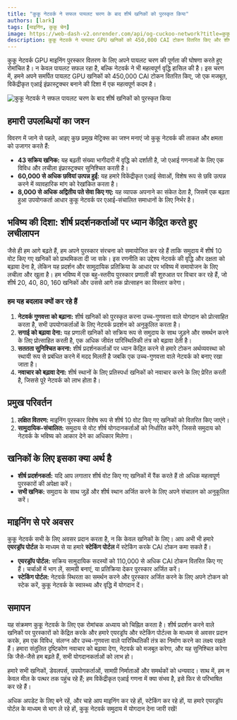 ```yaml
---
title: "कुकू नेटवर्क ने सफल पायलट चरण के बाद शीर्ष खनिकों को पुरस्कृत किया"
authors: [lark]
tags: [माइनिंग, कुकू चेन]
image: https://web-dash-v2.onrender.com/api/og-cuckoo-network?title=कुकू नेटवर्क ने सफल पायलट चरण के बाद शीर्ष खनिकों को पुरस्कृत किया
description: कुकू नेटवर्क ने पायलट GPU खनिकों को 450,000 CAI टोकन वितरित किए और शीर्ष वोट किए गए खनिकों पर ध्यान केंद्रित करने वाली एक नई पुरस्कार प्रणाली की शुरुआत की। जानें कि ये बदलाव विकेंद्रीकृत एआई माइनिंग के भविष्य को कैसे आकार देंगे।
---
```


कुकू नेटवर्क GPU माइनिंग पुरस्कार वितरण के लिए अपने पायलट चरण की पूर्णता की घोषणा करते हुए रोमांचित है। न केवल पायलट सफल रहा है, बल्कि नेटवर्क ने भी महत्वपूर्ण वृद्धि हासिल की है। इस चरण में, हमने अपने समर्पित पायलट GPU खनिकों को 450,000 CAI टोकन वितरित किए, जो एक मजबूत, विकेंद्रीकृत एआई इंफ्रास्ट्रक्चर बनाने की दिशा में एक महत्वपूर्ण कदम है।

![कुकू नेटवर्क ने सफल पायलट चरण के बाद शीर्ष खनिकों को पुरस्कृत किया](https://cuckoo-network.b-cdn.net/2024-09-02-cuckoo-network-rewards-top-gpu-miners-after-successful-pilot.webp "कुकू नेटवर्क ने सफल पायलट चरण के बाद शीर्ष खनिकों को पुरस्कृत किया")

## हमारी उपलब्धियों का जश्न

विवरण में जाने से पहले, आइए कुछ प्रमुख मेट्रिक्स का जश्न मनाएं जो कुकू नेटवर्क की ताकत और क्षमता को उजागर करते हैं:

- **43 सक्रिय खनिक:** यह बढ़ती संख्या भागीदारी में वृद्धि को दर्शाती है, जो एआई गणनाओं के लिए एक विविध और लचीला इंफ्रास्ट्रक्चर सुनिश्चित करती है।
- **60,000 से अधिक छवियां उत्पन्न हुईं:** यह हमारे विकेंद्रीकृत एआई सेवाओं, विशेष रूप से छवि उत्पन्न करने में व्यावहारिक मांग को रेखांकित करता है।
- **8,000 से अधिक अद्वितीय पते सेवा किए गए:** यह व्यापक अपनाने का संकेत देता है, जिसमें एक बढ़ता हुआ उपयोगकर्ता आधार कुकू नेटवर्क पर एआई-संचालित समाधानों के लिए निर्भर है।

## भविष्य की दिशा: शीर्ष प्रदर्शनकर्ताओं पर ध्यान केंद्रित करते हुए लचीलापन

जैसे ही हम आगे बढ़ते हैं, हम अपने पुरस्कार संरचना को समायोजित कर रहे हैं ताकि समुदाय में शीर्ष 10 वोट किए गए खनिकों को प्राथमिकता दी जा सके। इस रणनीति का उद्देश्य नेटवर्क की वृद्धि और दक्षता को बढ़ावा देना है, लेकिन यह प्रदर्शन और सामुदायिक प्रतिक्रिया के आधार पर भविष्य में समायोजन के लिए लचीला और खुला है। हम भविष्य में एक बहु-स्तरीय पुरस्कार प्रणाली की शुरुआत पर विचार कर रहे हैं, जो शीर्ष 20, 40, 80, 160 खनिकों और उससे आगे तक प्रोत्साहन का विस्तार करेगा।

### हम यह बदलाव क्यों कर रहे हैं

1. **नेटवर्क गुणवत्ता को बढ़ाना:** शीर्ष खनिकों को पुरस्कृत करना उच्च-गुणवत्ता वाले योगदान को प्रोत्साहित करता है, सभी उपयोगकर्ताओं के लिए नेटवर्क प्रदर्शन को अनुकूलित करता है।
2. **सगाई को बढ़ावा देना:** यह प्रणाली खनिकों को सक्रिय रूप से समुदाय के साथ जुड़ने और समर्थन करने के लिए प्रोत्साहित करती है, एक अधिक जीवंत पारिस्थितिकी तंत्र को बढ़ावा देती है।
3. **सततता सुनिश्चित करना:** शीर्ष प्रदर्शनकर्ताओं पर ध्यान केंद्रित करने से हमारे टोकन अर्थव्यवस्था को स्थायी रूप से प्रबंधित करने में मदद मिलती है जबकि एक उच्च-गुणवत्ता वाले नेटवर्क को बनाए रखा जाता है।
4. **नवाचार को बढ़ावा देना:** शीर्ष स्थानों के लिए प्रतिस्पर्धा खनिकों को नवाचार करने के लिए प्रेरित करती है, जिससे पूरे नेटवर्क को लाभ होता है।

## प्रमुख परिवर्तन

1. **लक्षित वितरण:** माइनिंग पुरस्कार विशेष रूप से शीर्ष 10 वोट किए गए खनिकों को वितरित किए जाएंगे।
2. **सामुदायिक-संचालित:** समुदाय से वोट शीर्ष योगदानकर्ताओं को निर्धारित करेंगे, जिससे समुदाय को नेटवर्क के भविष्य को आकार देने का अधिकार मिलेगा।

## खनिकों के लिए इसका क्या अर्थ है

- **शीर्ष प्रदर्शनकर्ता:** यदि आप लगातार शीर्ष वोट किए गए खनिकों में रैंक करते हैं तो अधिक महत्वपूर्ण पुरस्कारों की अपेक्षा करें।
- **सभी खनिक:** समुदाय के साथ जुड़ें और शीर्ष स्थान अर्जित करने के लिए अपने संचालन को अनुकूलित करें।

## माइनिंग से परे अवसर

कुकू नेटवर्क सभी के लिए अवसर प्रदान करता है, न कि केवल खनिकों के लिए। आप अभी भी हमारे **एयरड्रॉप पोर्टल** के माध्यम से या हमारे **स्टेकिंग पोर्टल** में स्टेकिंग करके CAI टोकन कमा सकते हैं।

- **एयरड्रॉप पोर्टल:** सक्रिय सामुदायिक सदस्यों को 110,000 से अधिक CAI टोकन वितरित किए गए हैं। चर्चाओं में भाग लें, सामग्री बनाएं, या प्रतिक्रिया देकर पुरस्कार अर्जित करें।
- **स्टेकिंग पोर्टल:** नेटवर्क स्थिरता का समर्थन करने और पुरस्कार अर्जित करने के लिए अपने टोकन को स्टेक करें, कुकू नेटवर्क के स्वास्थ्य और वृद्धि में योगदान दें।

## समापन

यह संक्रमण कुकू नेटवर्क के लिए एक रोमांचक अध्याय को चिह्नित करता है। शीर्ष प्रदर्शन करने वाले खनिकों पर पुरस्कारों को केंद्रित करके और हमारे एयरड्रॉप और स्टेकिंग पोर्टल्स के माध्यम से अवसर प्रदान करके, हम एक विविध, संलग्न और उच्च-गुणवत्ता वाले पारिस्थितिकी तंत्र का निर्माण करने का लक्ष्य रखते हैं। हमारा संतुलित दृष्टिकोण नवाचार को बढ़ावा देगा, नेटवर्क को मजबूत करेगा, और यह सुनिश्चित करेगा कि जैसे-जैसे हम बढ़ते हैं, सभी योगदानकर्ताओं को लाभ हो।

हमारे सभी खनिकों, डेवलपर्स, उपयोगकर्ताओं, सामग्री निर्माताओं और समर्थकों को धन्यवाद। साथ में, हम न केवल मील के पत्थर तक पहुंच रहे हैं; हम विकेंद्रीकृत एआई गणना में क्या संभव है, इसे फिर से परिभाषित कर रहे हैं।

अधिक अपडेट के लिए बने रहें, और चाहे आप माइनिंग कर रहे हों, स्टेकिंग कर रहे हों, या हमारे एयरड्रॉप पोर्टल के माध्यम से भाग ले रहे हों, कुकू नेटवर्क समुदाय में योगदान देना जारी रखें!
